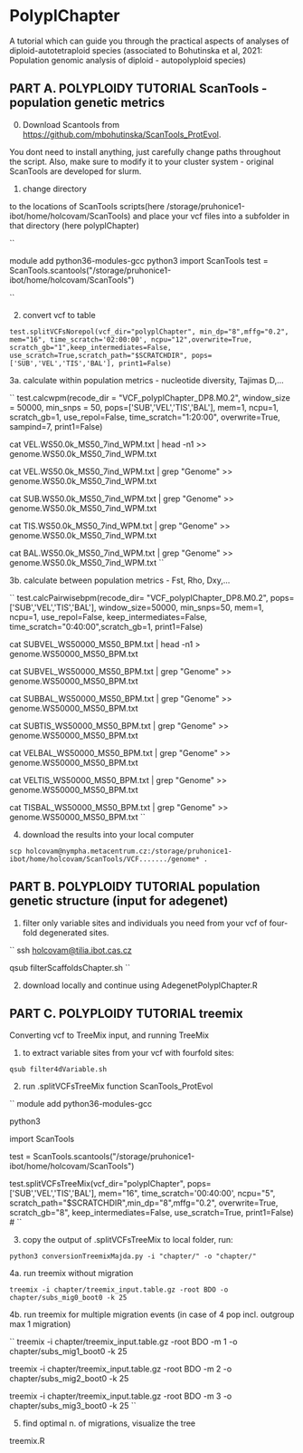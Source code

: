 # PolyplChapter
A tutorial which can guide you through the practical aspects of analyses of diploid-autotetraploid species (associated to Bohutinska et al, 2021: Population genomic analysis of diploid - autopolyploid species)


## PART A. POLYPLOIDY TUTORIAL ScanTools - population genetic metrics 

0. Download Scantools from https://github.com/mbohutinska/ScanTools_ProtEvol.


You dont need to install anything, just carefully change paths throughout the script. Also, make sure to modify it to your cluster system - original ScanTools are developed for slurm. 


1. change directory 


to the locations of ScanTools scripts(here /storage/pruhonice1-ibot/home/holcovam/ScanTools) and place your vcf files into a subfolder in that directory (here polyplChapter) 

``

module add python36-modules-gcc
python3
import ScanTools
test = ScanTools.scantools("/storage/pruhonice1-ibot/home/holcovam/ScanTools") 

``


2. convert vcf to table

``
test.splitVCFsNorepol(vcf_dir="polyplChapter", min_dp="8",mffg="0.2", mem="16", time_scratch='02:00:00', ncpu="12",overwrite=True, scratch_gb="1",keep_intermediates=False, use_scratch=True,scratch_path="$SCRATCHDIR", pops=['SUB','VEL','TIS','BAL'], print1=False)
``

3a. calculate within population metrics - nucleotide diversity, Tajimas D,...

``
test.calcwpm(recode_dir = "VCF_polyplChapter_DP8.M0.2", window_size = 50000, min_snps = 50, pops=['SUB','VEL','TIS','BAL'], mem=1, ncpu=1, scratch_gb=1, use_repol=False, time_scratch="1:20:00", overwrite=True, sampind=7, print1=False)


cat VEL.WS50.0k_MS50_7ind_WPM.txt | head -n1 >>      genome.WS50.0k_MS50_7ind_WPM.txt

cat VEL.WS50.0k_MS50_7ind_WPM.txt | grep "Genome" >> genome.WS50.0k_MS50_7ind_WPM.txt

cat SUB.WS50.0k_MS50_7ind_WPM.txt | grep "Genome" >> genome.WS50.0k_MS50_7ind_WPM.txt

cat TIS.WS50.0k_MS50_7ind_WPM.txt | grep "Genome" >> genome.WS50.0k_MS50_7ind_WPM.txt

cat BAL.WS50.0k_MS50_7ind_WPM.txt | grep "Genome" >> genome.WS50.0k_MS50_7ind_WPM.txt
``

3b. calculate between population metrics - Fst, Rho, Dxy,...

``
test.calcPairwisebpm(recode_dir= "VCF_polyplChapter_DP8.M0.2", pops=['SUB','VEL','TIS','BAL'], window_size=50000, min_snps=50, mem=1, ncpu=1, use_repol=False, keep_intermediates=False, time_scratch="0:40:00",scratch_gb=1, print1=False)

cat SUBVEL_WS50000_MS50_BPM.txt | head -n1 >       genome.WS50000_MS50_BPM.txt

cat SUBVEL_WS50000_MS50_BPM.txt | grep "Genome" >> genome.WS50000_MS50_BPM.txt

cat SUBBAL_WS50000_MS50_BPM.txt | grep "Genome" >> genome.WS50000_MS50_BPM.txt

cat SUBTIS_WS50000_MS50_BPM.txt | grep "Genome" >> genome.WS50000_MS50_BPM.txt

cat VELBAL_WS50000_MS50_BPM.txt | grep "Genome" >> genome.WS50000_MS50_BPM.txt

cat VELTIS_WS50000_MS50_BPM.txt | grep "Genome" >> genome.WS50000_MS50_BPM.txt

cat TISBAL_WS50000_MS50_BPM.txt | grep "Genome" >> genome.WS50000_MS50_BPM.txt
``

4. download the results into your local computer

``
scp holcovam@nympha.metacentrum.cz:/storage/pruhonice1-ibot/home/holcovam/ScanTools/VCF......./genome* .
``


## PART B. POLYPLOIDY TUTORIAL population genetic structure (input for adegenet) 


1. filter only variable sites and individuals you need from your vcf of four-fold degenerated sites. 

``
ssh holcovam@tilia.ibot.cas.cz

qsub filterScaffoldsChapter.sh 
``


2. download locally and continue using AdegenetPolyplChapter.R 


## PART C. POLYPLOIDY TUTORIAL treemix


Converting vcf to TreeMix input, and running TreeMix

1. to extract variable sites from your vcf with fourfold sites:


``
qsub filter4dVariable.sh 
``

2. run .splitVCFsTreeMix function ScanTools_ProtEvol  

``
module add python36-modules-gcc

python3

import ScanTools

test = ScanTools.scantools("/storage/pruhonice1-ibot/home/holcovam/ScanTools") 


test.splitVCFsTreeMix(vcf_dir="polyplChapter", pops=['SUB','VEL','TIS','BAL'], mem="16", time_scratch='00:40:00', ncpu="5", scratch_path="$SCRATCHDIR",min_dp="8",mffg="0.2", overwrite=True, scratch_gb="8", keep_intermediates=False, use_scratch=True, print1=False) #
``

3. copy the output of .splitVCFsTreeMix to local folder, run:

``
python3 conversionTreemixMajda.py -i "chapter/" -o "chapter/"
``


4a. run treemix without migration

``
treemix -i chapter/treemix_input.table.gz -root BDO -o chapter/subs_mig0_boot0 -k 25
``

4b. run treemix for multiple migration events (in case of 4 pop incl. outgroup max 1 migration)

``
treemix -i chapter/treemix_input.table.gz -root BDO -m 1 -o chapter/subs_mig1_boot0 -k 25

treemix -i chapter/treemix_input.table.gz -root BDO -m 2 -o chapter/subs_mig2_boot0 -k 25

treemix -i chapter/treemix_input.table.gz -root BDO -m 3 -o chapter/subs_mig3_boot0 -k 25
``


5. find optimal n. of migrations, visualize the tree

treemix.R 




